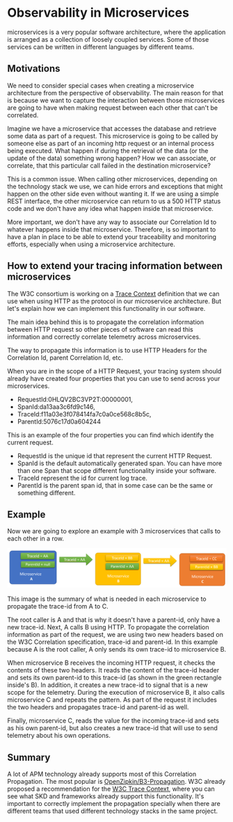 # Observability in Microservices

microservices is a very popular software architecture, where the application is arranged as a collection of loosely coupled services. Some of those services can be written in different languages by different teams.

## Motivations

We need to consider special cases when creating a microservice architecture from the perspective of observability. The main reason for that is because we want to capture the interaction between those microservices are going to have when making request between each other that can't be correlated.

Imagine we have a microservice that accesses the database and retrieve some data as part of a request. This microservice is going to be called by someone else as part of an incoming http request or an internal process being executed. What happen if during the retrieval of the data (or the update of the data) something wrong happen? How we can associate, or correlate, that this particular call failed in the destination microservice?

This is a common issue. When calling other microservices, depending on the technology stack we use, we can hide errors and exceptions that might happen on the other side even without wanting it. If we are using a simple REST interface, the other microservice can return to us a 500 HTTP status code and we don't have any idea what happen inside that microservice.

More important, we don't have any way to associate our Correlation Id to whatever happens inside that microservice. Therefore, is so important to have a plan in place to be able to extend your traceability and monitoring efforts, especially when using a microservice architecture.

## How to extend your tracing information between microservices

The W3C consortium is working on a [Trace Context](https://www.w3.org/TR/trace-context/) definition that we can use when using HTTP as the protocol in our microservice architecture. But let's explain how we can implement this functionality in our software.

The main idea behind this is to propagate the correlation information between HTTP request so other pieces of software can read this information and correctly correlate telemetry across microservices.

The way to propagate this information is to use HTTP Headers for the Correlation Id, parent Correlation Id, etc.

When you are in the scope of a HTTP Request, your tracing system should already have created four properties that you can use to send across your microservices.

- RequestId:0HLQV2BC3VP2T:00000001,
- SpanId:da13aa3c6fd9c146,
- TraceId:f11a03e3f078414fa7c0a0ce568c8b5c,
- ParentId:5076c17d0a604244

This is an example of the four properties you can find which identify the current request.

- RequestId is the unique id that represent the current HTTP Request.
- SpanId is the default automatically generated span. You can have more than one Span that scope different functionality inside your software.
- TraceId represent the id for current log trace.
- ParentId is the parent span id, that in some case can be the same or something different.

## Example

Now we are going to explore an example with 3 microservices that calls to each other in a row.

![image](./microservices.png)

This image is the summary of what is needed in each microservice to propagate the trace-id from A to C.

The root caller is A and that is why it doesn't have a parent-id, only have a new trace-id. Next, A calls B using HTTP. To propagate the correlation information as part of the request, we are using two new headers based on the W3C Correlation specification, trace-id and parent-id. In this example because A is the root caller, A only sends its own trace-id to microservice B.

When microservice B receives the incoming HTTP request, it checks the contents of these two headers. It reads the content of the trace-id header and sets its own parent-id to this trace-id (as shown in the green rectangle inside's B). In addition, it creates a new trace-id to signal that is a new scope for the telemetry. During the execution of microservice B, it also calls microservice C and repeats the pattern. As part of the request it includes the two headers and propagates trace-id and parent-id as well.

Finally, microservice C, reads the value for the incoming trace-id and sets as his own parent-id, but also creates a new trace-id that will use to send telemetry about his own operations.

## Summary

A lot of APM technology already supports most of this Correlation Propagation. The most popular is [OpenZipkin/B3-Propagation](https://github.com/openzipkin/b3-propagation). W3C already proposed a recommendation for the [W3C Trace Context](https://www.w3.org/blog/2019/12/trace-context-enters-proposed-recommendation/), where you can see what SKD and frameworks already support this functionality. It's important to correctly implement the propagation specially when there are different teams that used different technology stacks in the same project.
